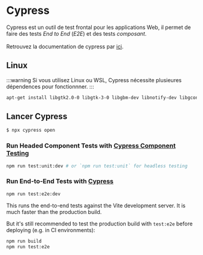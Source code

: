 # Cypress

Cypress est un outil de test frontal pour les applications Web, il permet de faire des tests _End to End_ (_E2E_) et des tests _composant_.
<br/>
<br/>
Retrouvez la documentation de cypress par [<ins>ici</ins>](https://docs.cypress.io/guides/overview/why-cypress).

## Linux

:::warning
Si vous utilisez Linux ou WSL, Cypress nécessite plusieures dépendences pour fonctionnner.
:::

```sh
apt-get install libgtk2.0-0 libgtk-3-0 libgbm-dev libnotify-dev libgconf-2-4 libnss3 libxss1 libasound2 libxtst6 xauth xvfb
```

## Lancer Cypress

```sh
$ npx cypress open
```

### Run Headed Component Tests with [Cypress Component Testing](https://on.cypress.io/component)

```sh
npm run test:unit:dev # or `npm run test:unit` for headless testing
```

### Run End-to-End Tests with [Cypress](https://www.cypress.io/)

```sh
npm run test:e2e:dev
```

This runs the end-to-end tests against the Vite development server.
It is much faster than the production build.

But it's still recommended to test the production build with `test:e2e` before deploying (e.g. in CI environments):

```sh
npm run build
npm run test:e2e
```
